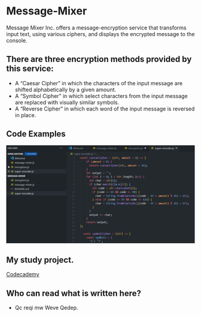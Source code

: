 # Message-Mixer

Message Mixer Inc. offers a message-encryption service that transforms input text, using various ciphers, 
and displays the encrypted message to the console.

## There are three encryption methods provided by this service:

   * A “Caesar Cipher” in which the characters of the input message are shifted alphabetically by a given amount.
   * A “Symbol Cipher” in which select characters from the input message are replaced with visually similar symbols.
   * A “Reverse Cipher” in which each word of the input message is reversed in place.

## Code Examples
![message-mixer](https://github.com/saramazal/Message-Mixer/blob/main/message-mixer.png)
   
## My study project. 
   [Codecademy](https://www.codecademy.com/profiles/saramazal)
   
## Who can read what is written here?
   * Qc reqi mw Weve Qedep.
   
   
